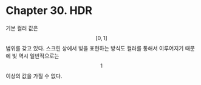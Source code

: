 # Chapter 30. HDR

기본 컬러 값은 $$ [0, 1] $$ 범위를 갖고 있다. 스크린 상에서 빛을 표현하는 방식도 컬러를 통해서 이루어지기 때문에 빛 역시 일반적으로는 $$ 1 $$ 이상의 값을 가질 수 없다. 